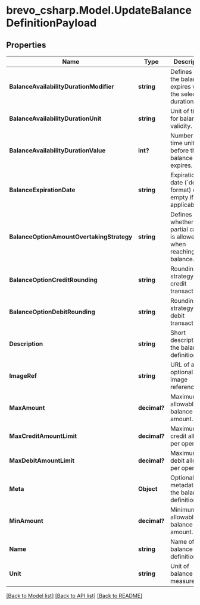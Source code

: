 # brevo_csharp.Model.UpdateBalanceDefinitionPayload
## Properties

Name | Type | Description | Notes
------------ | ------------- | ------------- | -------------
**BalanceAvailabilityDurationModifier** | **string** | Defines when the balance expires within the selected duration. | [optional] 
**BalanceAvailabilityDurationUnit** | **string** | Unit of time for balance validity. | [optional] 
**BalanceAvailabilityDurationValue** | **int?** | Number of time units before the balance expires. | [optional] 
**BalanceExpirationDate** | **string** | Expiration date (&#x60;dd/mm&#x60; format) or empty if not applicable. | [optional] 
**BalanceOptionAmountOvertakingStrategy** | **string** | Defines whether partial credit is allowed when reaching max balance. | [optional] 
**BalanceOptionCreditRounding** | **string** | Rounding strategy for credit transactions. | [optional] 
**BalanceOptionDebitRounding** | **string** | Rounding strategy for debit transactions. | [optional] 
**Description** | **string** | Short description of the balance definition. | [optional] 
**ImageRef** | **string** | URL of an optional image reference. | [optional] 
**MaxAmount** | **decimal?** | Maximum allowable balance amount. | [optional] 
**MaxCreditAmountLimit** | **decimal?** | Maximum credit allowed per operation. | [optional] 
**MaxDebitAmountLimit** | **decimal?** | Maximum debit allowed per operation. | [optional] 
**Meta** | **Object** | Optional metadata for the balance definition. | [optional] 
**MinAmount** | **decimal?** | Minimum allowable balance amount. | [optional] 
**Name** | **string** | Name of the balance definition. | 
**Unit** | **string** | Unit of balance measurement. | 

[[Back to Model list]](../README.md#documentation-for-models) [[Back to API list]](../README.md#documentation-for-api-endpoints) [[Back to README]](../README.md)

